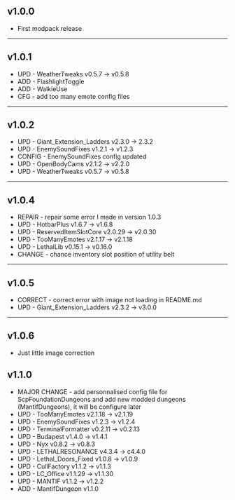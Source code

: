 ## v1.0.0
- First modpack release
---

## v1.0.1
- UPD - WeatherTweaks v0.5.7 -> v0.5.8
- ADD - FlashlightToggle
- ADD - WalkieUse
- CFG - add too many emote config files
---

## v1.0.2
- UPD - Giant_Extension_Ladders v2.3.0 -> 2.3.2
- UPD - EnemySoundFixes v1.2.1 -> v1.2.3
- CONFIG - EnemySoundFixes config updated
- UPD - OpenBodyCams v2.1.2 -> v2.2.0
- UPD - WeatherTweaks v0.5.7 -> v0.5.8
---

## v1.0.4
- REPAIR - repair some error I made in version 1.0.3
- UPD - HotbarPlus v1.6.7 -> v1.6.8
- UPD - ReservedItemSlotCore v2.0.29 -> v2.0.30
- UPD - TooManyEmotes v2.1.17 -> v2.1.18
- UPD - LethalLib v0.15.1 -> v0.16.0
- CHANGE - chance inventory slot position of utility belt
---

## v1.0.5
- CORRECT - correct error with image not loading in README.md
- UPD - Giant_Extension_Ladders v2.3.2 -> v3.0.0
---

## v1.0.6
- Just little image correction

## v1.1.0
- MAJOR CHANGE - add personnalised config file for ScpFoundationDungeons and add new modded dungeons (MantifDungeons), it will be configure later
- UPD - TooManyEmotes v2.1.18 -> v2.1.19
- UPD - EnemySoundFixes v1.2.3 -> v1.2.4
- UPD - TerminalFormatter v0.2.11 -> v0.2.13
- UPD - Budapest v1.4.0 -> v1.4.1
- UPD - Nyx v0.8.2 -> v0.8.3
- UPD - LETHALRESONANCE v4.3.4 -> c4.4.0
- UPD - Lethal_Doors_Fixed v1.0.8 -> v1.0.9
- UPD - CullFactory v1.1.2 -> v1.1.3
- UPD - LC_Office v1.1.29 -> v1.1.30
- UPD - MANTIF v1.1.2 -> v1.2.2
- ADD - MantifDungeon v1.1.0
